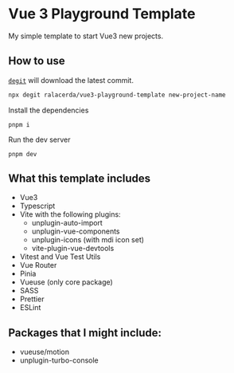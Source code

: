 # Vue 3 Playground Template

My simple template to start Vue3 new projects.

## How to use

[`degit`](degit) will download the latest commit.

```sh
npx degit ralacerda/vue3-playground-template new-project-name
```

Install the dependencies

```
pnpm i
```

Run the dev server

```
pnpm dev
```

## What this template includes

- Vue3
- Typescript
- Vite with the following plugins:
    - unplugin-auto-import
    - unplugin-vue-components
    - unplugin-icons (with mdi icon set)
    - vite-plugin-vue-devtools
- Vitest and Vue Test Utils
- Vue Router
- Pinia
- Vueuse (only core package)
- SASS
- Prettier
- ESLint

## Packages that I might include:

- vueuse/motion
- unplugin-turbo-console
